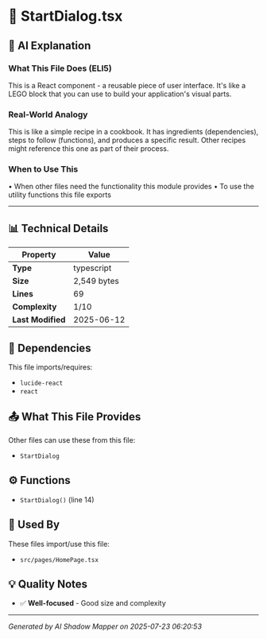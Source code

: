 # 📄 StartDialog.tsx

## 🤖 AI Explanation

### What This File Does (ELI5)
This is a React component - a reusable piece of user interface. It's like a LEGO block that you can use to build your application's visual parts.

### Real-World Analogy
This is like a simple recipe in a cookbook. It has ingredients (dependencies), steps to follow (functions), and produces a specific result. Other recipes might reference this one as part of their process.

### When to Use This
• When other files need the functionality this module provides
• To use the utility functions this file exports

---

## 📊 Technical Details

| Property | Value |
|----------|-------|
| **Type** | typescript |
| **Size** | 2,549 bytes |
| **Lines** | 69 |
| **Complexity** | 1/10 |
| **Last Modified** | 2025-06-12 |

## 🔗 Dependencies

This file imports/requires:

- `lucide-react`
- `react`

## 📤 What This File Provides

Other files can use these from this file:

- `StartDialog`

## ⚙️ Functions

-  `StartDialog()` (line 14)

## 🔄 Used By

These files import/use this file:

- `src/pages/HomePage.tsx`

## 💡 Quality Notes

- ✅ **Well-focused** - Good size and complexity

---
*Generated by AI Shadow Mapper on 2025-07-23 06:20:53*